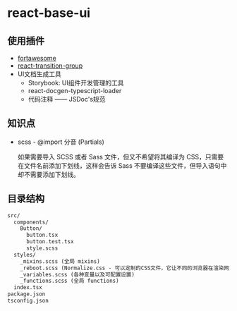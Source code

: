 # react-base-ui

## 使用插件

+ [fortawesome](https://github.com/FortAwesome/react-fontawesome)
+ [react-transition-group](https://github.com/reactjs/react-transition-group)
+ UI文档生成工具
  + Storybook: UI组件开发管理的工具
  + react-docgen-typescript-loader
  + 代码注释 —— JSDoc's规范

## 知识点

+ scss - @import 分音 (Partials)

  如果需要导入 SCSS 或者 Sass 文件，但又不希望将其编译为 CSS，只需要在文件名前添加下划线，这样会告诉 Sass 不要编译这些文件，但导入语句中却不需要添加下划线。

## 目录结构

``` txt
src/
  components/
    Button/
      button.tsx
      button.test.tsx
      style.scss
  styles/
    _mixins.scss (全局 mixins)
    _reboot.scss (Normalize.css - 可以定制的CSS文件，它让不同的浏览器在渲染网页元素的时候形式更统一)
    _variables.scss (各种变量以及可配置设置)
    _functions.scss (全局 functions)
  index.tsx
package.json
tsconfig.json
```
